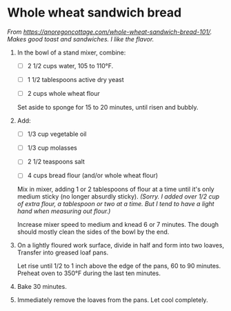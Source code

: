 # Whole wheat sandwich bread

*From <https://anoregoncottage.com/whole-wheat-sandwich-bread-101/>.
Makes good toast and sandwiches. I like the flavor.*

1.  In the bowl of a stand mixer, combine:

    * [ ] 2 1/2 cups water, 105 to 110°F.

    * [ ] 1 1/2 tablespoons active dry yeast

    * [ ] 2 cups whole wheat flour

    Set aside to sponge for 15 to 20 minutes, until risen and bubbly.

2.  Add:

    * [ ] 1/3 cup vegetable oil

    * [ ] 1/3 cup molasses

    * [ ] 2 1/2 teaspoons salt

    * [ ] 4 cups bread flour (and/or whole wheat flour)

    Mix in mixer, adding 1 or 2 tablespoons of flour at a time until
    it's only medium sticky (no longer absurdly sticky). *(Sorry. I
    added over 1/2 cup of extra flour, a tablespoon or two at a
    time. But I tend to have a light hand when measuring out flour.)*

    Increase mixer speed to medium and knead 6 or 7 minutes. The dough
    should mostly clean the sides of the bowl by the end.

3.  On a lightly floured work surface, divide in half and form into two
    loaves, Transfer into greased loaf pans.

    Let rise until 1/2 to 1 inch above the edge of the pans, 60 to 90
    minutes. Preheat oven to 350°F during the last ten minutes.

4.  Bake 30 minutes.

5.  Immediately remove the loaves from the pans. Let cool completely.
